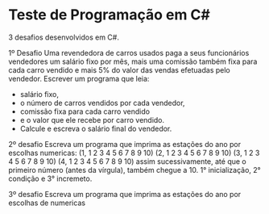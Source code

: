 # Teste de Programação em C#

3 desafios desenvolvidos em C#.

1º Desafio
Uma revendedora de carros usados paga a seus funcionários vendedores um salário fixo por mês, mais uma comissão também fixa para cada carro vendido e mais 5% do valor das vendas efetuadas pelo vendedor. Escrever um programa que leia:
- salário fixo,
- o número de carros vendidos por cada vendedor,
- comissão fixa para cada carro vendido
- e o valor que ele recebe por carro vendido. 
- Calcule e escreva o salário final do vendedor.


2º desafio
Escreva um programa que imprima as estações do ano por escolhas numericas: (1, 1 2 3 4 5 6 7 8 9 10) (2, 1 2 3 4 5 6 7 8 9 10) (3, 1 2 3 4 5 6 7 8 9 10) 
(4, 1 2 3 4 5 6 7 8 9 10) assim sucessivamente, até que o primeiro número (antes da vírgula), também chegue a 10.
1° inicialização, 2° condição e 3° incremeto.

3º desafio
Escreva um programa que imprima as estações do ano por escolhas de numericas
